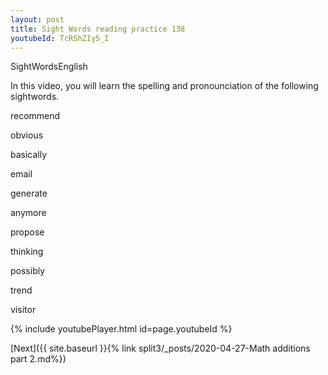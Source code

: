 ```yaml
---
layout: post
title: Sight Words reading practice 138
youtubeId: TcRShZIy5_I
---
```

 
 
SightWordsEnglish

In this video, you will learn the spelling and pronounciation of the following sightwords.

recommend

obvious

basically

email

generate

anymore

propose

thinking

possibly

trend

visitor

 
{% include youtubePlayer.html id=page.youtubeId %}
 
 

[Next]({{ site.baseurl }}{% link  split3/_posts/2020-04-27-Math additions part 2.md%})
 
